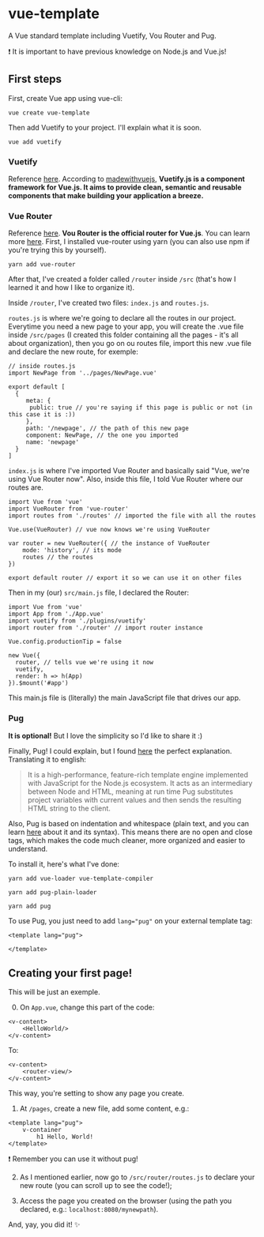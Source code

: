 # vue-template
A Vue standard template including Vuetify, Vou Router and Pug.

:exclamation: It is important to have previous knowledge on Node.js and Vue.js!

## First steps
First, create Vue app using vue-cli:

```vue create vue-template```

Then add Vuetify to your project. I'll explain what it is soon.

```vue add vuetify```

### Vuetify
Reference [here](https://vuetifyjs.com/pt-BR/getting-started/quick-start).
According to [madewithvuejs](https://madewithvuejs.com/vuetifyjs), **Vuetify.js is a component framework for Vue.js. It aims to provide clean, semantic and reusable components that make building your application a breeze.**


### Vue Router
Reference [here](https://router.vuejs.org/).
**Vou Router is the official router for Vue.js**. You can learn more [here](https://router.vuejs.org/).
First, I installed vue-router using yarn (you can also use npm if you're trying this by yourself).

```yarn add vue-router```

After that, I've created a folder called ```/router``` inside ```/src``` (that's how I learned it and how I like to organize it).

Inside ```/router```, I've created two files: ```index.js``` and ```routes.js```.

```routes.js``` is where we're going to declare all the routes in our project. Everytime you need a new page to your app, you will create the .vue file inside ```/src/pages``` (I created this folder containing all the pages - it's all about organization), then you go on ou routes file, import this new .vue file and declare the new route, for exemple:

```
// inside routes.js
import NewPage from '../pages/NewPage.vue'

export default [
  {
     meta: {
      public: true // you're saying if this page is public or not (in this case it is :))
     },
     path: '/newpage', // the path of this new page
     component: NewPage, // the one you imported
     name: 'newpage'
  }
]
```

```index.js``` is where I've imported Vue Router and basically said "Vue, we're using Vue Router now". Also, inside this file, I told Vue Router where our routes are.

```
import Vue from 'vue'
import VueRouter from 'vue-router'
import routes from './routes' // imported the file with all the routes

Vue.use(VueRouter) // vue now knows we're using VueRouter

var router = new VueRouter({ // the instance of VueRouter
    mode: 'history', // its mode
    routes // the routes
})

export default router // export it so we can use it on other files
```

Then in my (our) ```src/main.js``` file, I declared the Router:

```
import Vue from 'vue'
import App from './App.vue'
import vuetify from './plugins/vuetify'
import router from './router' // import router instance

Vue.config.productionTip = false

new Vue({
  router, // tells vue we're using it now
  vuetify,
  render: h => h(App)
}).$mount('#app')
```

This main.js file is (literally) the main JavaScript file that drives our app.

### Pug
**It is optional!** But I love the simplicity so I'd like to share it :)

Finally, Pug! I could explain, but I found [here](https://imasters.com.br/desenvolvimento/codigos-html-mais-organizados-e-limpos-com-pug) the perfect explanation. Translating it to english:
> It is a high-performance, feature-rich template engine implemented with JavaScript for the Node.js ecosystem. It acts as an intermediary between Node and HTML, meaning at run time Pug substitutes project variables with current values and then sends the resulting HTML string to the client.

Also, Pug is based on indentation and whitespace (plain text, and you can learn [here](https://pugjs.org/language/plain-text.html) about it and its syntax). This means there are no open and close tags, which makes the code much cleaner, more organized and easier to understand.

To install it, here's what I've done:

```yarn add vue-loader vue-template-compiler```

```yarn add pug-plain-loader```

```yarn add pug```

To use Pug, you just need to add ```lang="pug"``` on your external template tag:
```
<template lang="pug">

</template>
```

## Creating your first page!
This will be just an exemple.

0. On ```App.vue```, change this part of the code:
```
<v-content>
    <HelloWorld/>
</v-content>
```
To:
```
<v-content>
    <router-view/>
</v-content>
```
This way, you're setting to show any page you create.

1. At ```/pages```, create a new file, add some content, e.g.:
```
<template lang="pug">
    v-container
        h1 Hello, World!
</template>
```
:exclamation: Remember you can use it without pug!

2. As I mentioned earlier, now go to ```/src/router/routes.js``` to declare your new route (you can scroll up to see the code!);

3. Access the page you created on the browser (using the path you declared, e.g.: ```localhost:8080/mynewpath```).

And, yay, you did it! :sparkles:
